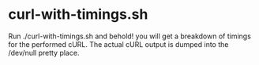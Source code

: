 # curl-with-timings.sh

Run ./curl-with-timings.sh <URL> and behold! you will get a breakdown of timings for the performed cURL. The actual cURL output is dumped into the /dev/null pretty place.

